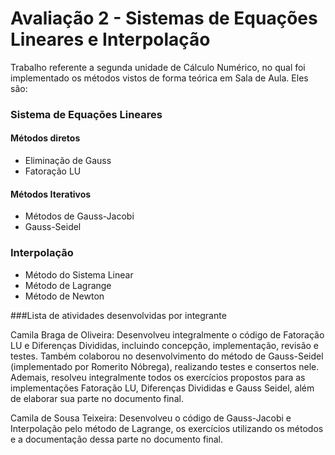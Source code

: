 # Avaliação 2 - Sistemas de Equações Lineares e Interpolação
Trabalho referente a segunda unidade de Cálculo Numérico, no qual foi implementado os métodos vistos de forma teórica em Sala de Aula. Eles são:
### Sistema de Equações Lineares
#### Métodos diretos
- Eliminação de Gauss
- Fatoração LU
#### Métodos Iterativos
- Métodos de Gauss-Jacobi
- Gauss-Seidel
### Interpolação
- Método do Sistema Linear
- Método de Lagrange
- Método de Newton

###Lista de atividades desenvolvidas por integrante

Camila Braga de Oliveira: Desenvolveu integralmente o código de Fatoração LU e Diferenças Divididas, incluindo concepção, implementação, revisão e testes. Também colaborou no desenvolvimento do método de Gauss-Seidel (implementado por Romerito Nóbrega), realizando testes e consertos nele. Ademais,  resolveu integralmente todos os exercícios propostos para as implementações Fatoração LU, Diferenças Divididas e Gauss Seidel, além de  elaborar sua parte no documento final.

Camila de Sousa Teixeira: Desenvolveu o código de Gauss-Jacobi e Interpolação pelo método de Lagrange, os exercícios utilizando os métodos e a documentação dessa parte no documento final.

